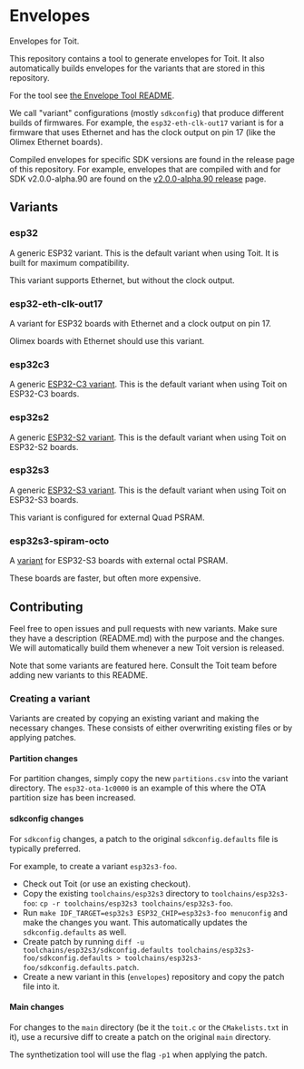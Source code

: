 # Envelopes

Envelopes for Toit.

This repository contains a tool to generate envelopes for Toit. It
also automatically builds envelopes for the variants that are stored in
this repository.

For the tool see [the Envelope Tool README](tools/README.md).

We call "variant" configurations (mostly `sdkconfig`) that produce
different builds of firmwares. For example, the `esp32-eth-clk-out17`
variant is for a firmware that uses Ethernet and has the clock output
on pin 17 (like the Olimex Ethernet boards).

Compiled envelopes for specific SDK versions are found in the
release page of this repository. For example, envelopes that are
compiled with and for SDK v2.0.0-alpha.90 are found on the
[v2.0.0-alpha.90 release](https://github.com/toitlang/envelopes/releases/tag/v2.0.0-alpha.90)
page.

## Variants

### esp32

A generic ESP32 variant. This is the default variant when using Toit.
It is built for maximum compatibility.

This variant supports Ethernet, but without the clock output.

### esp32-eth-clk-out17

A variant for ESP32 boards with Ethernet and a clock output on pin 17.

Olimex boards with Ethernet should use this variant.

### esp32c3

A generic [ESP32-C3 variant](variants/esp32c). This is the default variant
when using Toit on ESP32-C3 boards.

### esp32s2

A generic [ESP32-S2 variant](variants/esp32s2). This is the default variant
when using Toit on ESP32-S2 boards.

### esp32s3

A generic [ESP32-S3 variant](variants/esp32s3). This is the default variant
when using Toit on ESP32-S3 boards.

This variant is configured for external Quad PSRAM.

### esp32s3-spiram-octo

A [variant](variants/esp32s3-spiram-octo/) for ESP32-S3 boards with external
octal PSRAM.

These boards are faster, but often more expensive.

## Contributing

Feel free to open issues and pull requests with new variants. Make sure
they have a description (README.md) with the purpose and the changes.
We will automatically build them whenever a new Toit version is released.

Note that some variants are featured here. Consult the
Toit team before adding new variants to this README.

### Creating a variant

Variants are created by copying an existing variant and making the
necessary changes. These consists of either overwriting existing files
or by applying patches.

#### Partition changes

For partition changes, simply copy the new `partitions.csv` into the
variant directory. The `esp32-ota-1c0000` is an example of this where
the OTA partition size has been increased.

#### sdkconfig changes

For `sdkconfig` changes, a patch to the original `sdkconfig.defaults`
file is typically preferred.

For example, to create a variant `esp32s3-foo`.
* Check out Toit (or use an existing checkout).
* Copy the existing `toolchains/esp32s3` directory to `toolchains/esp32s3-foo`:
  `cp -r toolchains/esp32s3 toolchains/esp32s3-foo`.
* Run `make IDF_TARGET=esp32s3 ESP32_CHIP=esp32s3-foo menuconfig` and make the changes you want.
  This automatically updates the `sdkconfig.defaults` as well.
* Create patch by running `diff -u toolchains/esp32s3/sdkconfig.defaults toolchains/esp32s3-foo/sdkconfig.defaults > toolchains/esp32s3-foo/sdkconfig.defaults.patch`.
* Create a new variant in this (`envelopes`) repository and copy the patch file into it.

#### Main changes

For changes to the `main` directory (be it the `toit.c` or the `CMakelists.txt` in it),
use a recursive diff to create a patch on the original `main` directory.

The synthetization tool will use the flag `-p1` when applying the patch.
